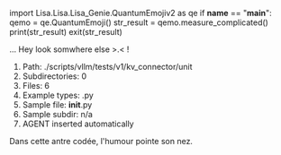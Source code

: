 
import Lisa.Lisa.Lisa_Genie.QuantumEmojiv2 as qe
if __name__ == "__main__":
  qemo = qe.QuantumEmoji()
  str_result = qemo.measure_complicated()
  print(str_result)
  exit(str_result)

... Hey look somwhere else >.< !

1. Path: ./scripts/vllm/tests/v1/kv_connector/unit
2. Subdirectories: 0
3. Files: 6
4. Example types: .py
5. Sample file: __init__.py
6. Sample subdir: n/a
7. AGENT inserted automatically

Dans cette antre codée, l'humour pointe son nez.
